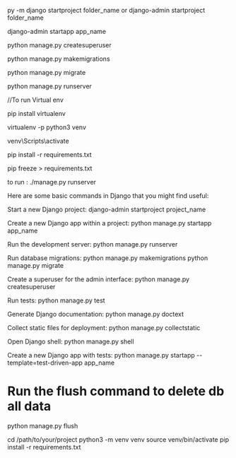 py -m django startproject folder_name
    or
django-admin startproject folder_name
 
 
django-admin startapp app_name

python manage.py createsuperuser

python manage.py makemigrations

python manage.py migrate

python manage.py runserver


//To run Virtual env

pip install virtualenv

virtualenv -p python3 venv

venv\Scripts\activate

pip install -r requirements.txt

pip freeze > requirements.txt

to run : ./manage.py runserver


Here are some basic commands in Django that you might find useful:

Start a new Django project:
django-admin startproject project_name

Create a new Django app within a project:
python manage.py startapp app_name

Run the development server:
python manage.py runserver

Run database migrations:
python manage.py makemigrations
python manage.py migrate


Create a superuser for the admin interface:
python manage.py createsuperuser

Run tests:
python manage.py test

Generate Django documentation:
python manage.py doctext

Collect static files for deployment:
python manage.py collectstatic

Open Django shell:
python manage.py shell

Create a new Django app with tests:
python manage.py startapp --template=test-driven-app app_name


# Run the flush command to delete db all data
python manage.py flush

cd /path/to/your/project
python3 -m venv venv
source venv/bin/activate
pip install -r requirements.txt
